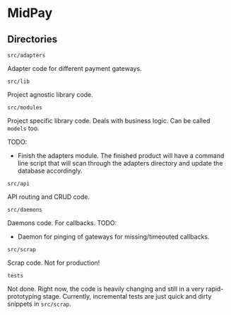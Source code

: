 # MidPay 

## Directories

`src/adapters`

Adapter code for different payment gateways.

`src/lib`

Project agnostic library code. 

`src/modules`

Project specific library code. Deals with business logic. Can be called `models` too.

TODO:
- Finish the adapters module. The finished product will have a command line script that will 
scan through the adapters directory and update the database accordingly.

`src/api`

API routing and CRUD code. 

`src/daemons`

Daemons code. For callbacks.
TODO:
- Daemon for pinging of gateways for missing/timeouted callbacks.

`src/scrap`

Scrap code. Not for production!

`tests`

Not done. Right now, the code is heavily changing and still in a very rapid-prototyping stage.
Currently, incremental tests are just quick and dirty snippets in `src/scrap`.

